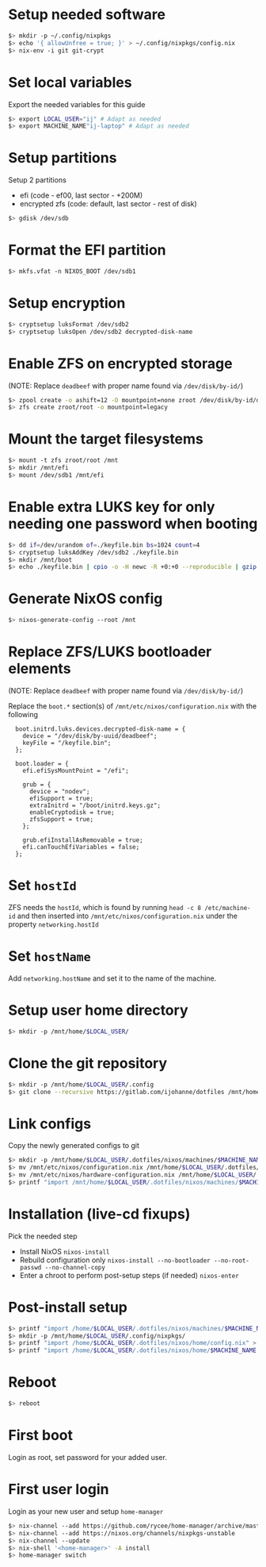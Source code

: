 # Setup needed software
```bash
$> mkdir -p ~/.config/nixpkgs
$> echo '{ allowUnfree = true; }' > ~/.config/nixpkgs/config.nix
$> nix-env -i git git-crypt
```

# Set local variables
Export the needed variables for this guide
```bash
$> export LOCAL_USER="ij" # Adapt as needed
$> export MACHINE_NAME"ij-laptop" # Adapt as needed
```

# Setup partitions
Setup 2 partitions
* efi (code - ef00, last sector - +200M)
* encrypted zfs (code: default, last sector - rest of disk)
```bash
$> gdisk /dev/sdb
```

# Format the EFI partition
```bash
$> mkfs.vfat -n NIXOS_BOOT /dev/sdb1
```

# Setup encryption
```bash
$> cryptsetup luksFormat /dev/sdb2
$> cryptsetup luksOpen /dev/sdb2 decrypted-disk-name
```

# Enable ZFS on encrypted storage
(NOTE: Replace `deadbeef` with proper name found via `/dev/disk/by-id/`)
```bash
$> zpool create -o ashift=12 -O mountpoint=none zroot /dev/disk/by-id/dm-uuid-CRYPT-LUKS1-deadbeef-decrypted-disk-name
$> zfs create zroot/root -o mountpoint=legacy
```

# Mount the target filesystems
```bash
$> mount -t zfs zroot/root /mnt
$> mkdir /mnt/efi
$> mount /dev/sdb1 /mnt/efi
```

# Enable extra LUKS key for only needing one password when booting
```bash
$> dd if=/dev/urandom of=./keyfile.bin bs=1024 count=4
$> cryptsetup luksAddKey /dev/sdb2 ./keyfile.bin
$> mkdir /mnt/boot
$> echo ./keyfile.bin | cpio -o -H newc -R +0:+0 --reproducible | gzip -9 > /mnt/boot/initrd.keys.gz`
```

# Generate NixOS config
```bash
$> nixos-generate-config --root /mnt
```

# Replace ZFS/LUKS bootloader elements
(NOTE: Replace `deadbeef` with proper name found via `/dev/disk/by-id/`)



Replace the `boot.*` section(s) of `/mnt/etc/nixos/configuration.nix` with the following
```
  boot.initrd.luks.devices.decrypted-disk-name = {
    device = "/dev/disk/by-uuid/deadbeef";
    keyFile = "/keyfile.bin";
  };

  boot.loader = {
    efi.efiSysMountPoint = "/efi";

    grub = {
      device = "nodev";
      efiSupport = true;
      extraInitrd = "/boot/initrd.keys.gz";
      enableCryptodisk = true;
      zfsSupport = true;
    };

    grub.efiInstallAsRemovable = true;
    efi.canTouchEfiVariables = false;
  };
```

# Set `hostId`
ZFS needs the `hostId`, which is found by running `head -c 8 /etc/machine-id` and then inserted into `/mnt/etc/nixos/configuration.nix` under the property `networking.hostId`

# Set `hostName`
Add `networking.hostName` and set it to the name of the machine.

# Setup user home directory
```bash
$> mkdir -p /mnt/home/$LOCAL_USER/
```

# Clone the git repository
```bash
$> mkdir -p /mnt/home/$LOCAL_USER/.config
$> git clone --recursive https://gitlab.com/ijohanne/dotfiles /mnt/home/$LOCAL_USER/.dotfiles
```

# Link configs
Copy the newly generated configs to git
```bash
$> mkdir -p /mnt/home/$LOCAL_USER/.dotfiles/nixos/machines/$MACHINE_NAME
$> mv /mnt/etc/nixos/configuration.nix /mnt/home/$LOCAL_USER/.dotfiles/nixos/machines/$MACHINE_NAME
$> mv /mnt/etc/nixos/hardware-configuration.nix /mnt/home/$LOCAL_USER/.dotfiles/nixos/machines/$MACHINE_NAME
$> printf "import /mnt/home/$LOCAL_USER/.dotfiles/nixos/machines/$MACHINE_NAME/configuration.nix" > /mnt/etc/nixos/configuration.nix
```

# Installation (live-cd fixups)
Pick the needed step
* Install NixOS `nixos-install`
* Rebuild configuration only `nixos-install --no-bootloader --no-root-passwd --no-channel-copy`
* Enter a chroot to perform post-setup steps (if needed) `nixos-enter`

# Post-install setup
```bash
$> printf "import /home/$LOCAL_USER/.dotfiles/nixos/machines/$MACHINE_NAME/configuration.nix" > /mnt/etc/nixos/configuration.nix
$> mkdir -p /mnt/home/$LOCAL_USER/.config/nixpkgs/
$> printf "import /home/$LOCAL_USER/.dotfiles/nixos/home/config.nix" > /mnt/home/$LOCAL_USER/.config/nixpkgs/config.nix
$> printf "import /home/$LOCAL_USER/.dotfiles/nixos/home/$MACHINE_NAME.nix" > /mnt/home/$LOCAL_USER/config/nixpkgs/home.nix
```

# Reboot
```bash
$> reboot
```

# First boot
Login as root, set password for your added user.

# First user login
Login as your new user and setup `home-manager`
```bash
$> nix-channel --add https://github.com/rycee/home-manager/archive/master.tar.gz home-manager
$> nix-channel --add https://nixos.org/channels/nixpkgs-unstable
$> nix-channel --update
$> nix-shell '<home-manager>' -A install
$> home-manager switch
```
